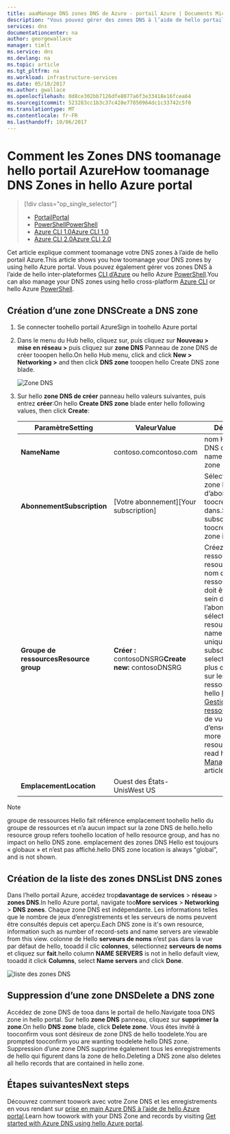 ```yaml
---
title: aaaManage DNS zones DNS de Azure - portail Azure | Documents Microsoft
description: "Vous pouvez gérer des zones DNS à l’aide de hello portail Azure. Cet article décrit comment tooupdate, supprimer et créer des zones DNS sur le système DNS Azure"
services: dns
documentationcenter: na
author: georgewallace
manager: timlt
ms.service: dns
ms.devlang: na
ms.topic: article
ms.tgt_pltfrm: na
ms.workload: infrastructure-services
ms.date: 05/18/2017
ms.author: gwallace
ms.openlocfilehash: 0d8ce302bb7126dfe8077a6f3e33418e16fcea64
ms.sourcegitcommit: 523283cc1b3c37c428e77850964dc1c33742c5f0
ms.translationtype: MT
ms.contentlocale: fr-FR
ms.lasthandoff: 10/06/2017
---
```

# <a name="how-toomanage-dns-zones-in-hello-azure-portal"></a><span data-ttu-id="84c91-104">Comment les Zones DNS toomanage hello portail Azure</span><span class="sxs-lookup"><span data-stu-id="84c91-104">How toomanage DNS Zones in hello Azure portal</span></span>

> [!div class="op_single_selector"]
> * [<span data-ttu-id="84c91-105">Portail</span><span class="sxs-lookup"><span data-stu-id="84c91-105">Portal</span></span>](dns-operations-dnszones-portal.md)
> * [<span data-ttu-id="84c91-106">PowerShell</span><span class="sxs-lookup"><span data-stu-id="84c91-106">PowerShell</span></span>](dns-operations-dnszones.md)
> * [<span data-ttu-id="84c91-107">Azure CLI 1.0</span><span class="sxs-lookup"><span data-stu-id="84c91-107">Azure CLI 1.0</span></span>](dns-operations-dnszones-cli-nodejs.md)
> * [<span data-ttu-id="84c91-108">Azure CLI 2.0</span><span class="sxs-lookup"><span data-stu-id="84c91-108">Azure CLI 2.0</span></span>](dns-operations-dnszones-cli.md)

<span data-ttu-id="84c91-109">Cet article explique comment toomanage votre DNS zones à l’aide de hello portail Azure.</span><span class="sxs-lookup"><span data-stu-id="84c91-109">This article shows you how toomanage your DNS zones by using hello Azure portal.</span></span> <span data-ttu-id="84c91-110">Vous pouvez également gérer vos zones DNS à l’aide de hello inter-plateformes [CLI d’Azure](dns-operations-dnszones-cli.md) ou hello Azure [PowerShell](dns-operations-dnszones.md).</span><span class="sxs-lookup"><span data-stu-id="84c91-110">You can also manage your DNS zones using hello cross-platform [Azure CLI](dns-operations-dnszones-cli.md) or hello Azure [PowerShell](dns-operations-dnszones.md).</span></span>

## <a name="create-a-dns-zone"></a><span data-ttu-id="84c91-111">Création d’une zone DNS</span><span class="sxs-lookup"><span data-stu-id="84c91-111">Create a DNS zone</span></span>

1. <span data-ttu-id="84c91-112">Se connecter toohello portail Azure</span><span class="sxs-lookup"><span data-stu-id="84c91-112">Sign in toohello Azure portal</span></span>
2. <span data-ttu-id="84c91-113">Dans le menu du Hub hello, cliquez sur, puis cliquez sur **Nouveau > mise en réseau >** puis cliquez sur **zone DNS** Panneau de zone DNS de créer tooopen hello.</span><span class="sxs-lookup"><span data-stu-id="84c91-113">On hello Hub menu, click and click **New > Networking >** and then click **DNS zone** tooopen hello Create DNS zone blade.</span></span>

    ![Zone DNS](./media/dns-operations-dnszones-portal/openzone650.png)

4. <span data-ttu-id="84c91-115">Sur hello **zone DNS de créer** panneau hello valeurs suivantes, puis entrez **créer**:</span><span class="sxs-lookup"><span data-stu-id="84c91-115">On hello **Create DNS zone** blade enter hello following values, then click **Create**:</span></span>


   | <span data-ttu-id="84c91-116">**Paramètre**</span><span class="sxs-lookup"><span data-stu-id="84c91-116">**Setting**</span></span> | <span data-ttu-id="84c91-117">**Valeur**</span><span class="sxs-lookup"><span data-stu-id="84c91-117">**Value**</span></span> | <span data-ttu-id="84c91-118">**Détails**</span><span class="sxs-lookup"><span data-stu-id="84c91-118">**Details**</span></span> |
   |---|---|---|
   |<span data-ttu-id="84c91-119">**Name**</span><span class="sxs-lookup"><span data-stu-id="84c91-119">**Name**</span></span>|<span data-ttu-id="84c91-120">contoso.com</span><span class="sxs-lookup"><span data-stu-id="84c91-120">contoso.com</span></span>|<span data-ttu-id="84c91-121">nom Hello de zone DNS de hello</span><span class="sxs-lookup"><span data-stu-id="84c91-121">hello name of hello DNS zone</span></span>|
   |<span data-ttu-id="84c91-122">**Abonnement**</span><span class="sxs-lookup"><span data-stu-id="84c91-122">**Subscription**</span></span>|<span data-ttu-id="84c91-123">[Votre abonnement]</span><span class="sxs-lookup"><span data-stu-id="84c91-123">[Your subscription]</span></span>|<span data-ttu-id="84c91-124">Sélectionnez une zone DNS d’abonnement toocreate hello dans.</span><span class="sxs-lookup"><span data-stu-id="84c91-124">Select a subscription toocreate hello DNS zone in.</span></span>|
   |<span data-ttu-id="84c91-125">**Groupe de ressources**</span><span class="sxs-lookup"><span data-stu-id="84c91-125">**Resource group**</span></span>|<span data-ttu-id="84c91-126">**Créer :** contosoDNSRG</span><span class="sxs-lookup"><span data-stu-id="84c91-126">**Create new:** contosoDNSRG</span></span>|<span data-ttu-id="84c91-127">Créez un groupe de ressources.</span><span class="sxs-lookup"><span data-stu-id="84c91-127">Create a resource group.</span></span> <span data-ttu-id="84c91-128">nom de groupe de ressources Hello doit être unique au sein de l’abonnement hello sélectionné.</span><span class="sxs-lookup"><span data-stu-id="84c91-128">hello resource group name must be unique within hello subscription you selected.</span></span> <span data-ttu-id="84c91-129">toolearn plus d’informations sur les groupes de ressources, lire hello [le Gestionnaire de ressources](../azure-resource-manager/resource-group-overview.md?toc=%2fazure%2fdns%2ftoc.json#resource-groups) l’article de vue d’ensemble.</span><span class="sxs-lookup"><span data-stu-id="84c91-129">toolearn more about resource groups, read hello [Resource Manager](../azure-resource-manager/resource-group-overview.md?toc=%2fazure%2fdns%2ftoc.json#resource-groups) overview article.</span></span>|
   |<span data-ttu-id="84c91-130">**Emplacement**</span><span class="sxs-lookup"><span data-stu-id="84c91-130">**Location**</span></span>|<span data-ttu-id="84c91-131">Ouest des États-Unis</span><span class="sxs-lookup"><span data-stu-id="84c91-131">West US</span></span>||

> [!NOTE]
> <span data-ttu-id="84c91-132">groupe de ressources Hello fait référence emplacement toohello hello du groupe de ressources et n’a aucun impact sur la zone DNS de hello.</span><span class="sxs-lookup"><span data-stu-id="84c91-132">hello resource group refers toohello location of hello resource group, and has no impact on hello DNS zone.</span></span> <span data-ttu-id="84c91-133">emplacement des zones DNS Hello est toujours « globaux » et n’est pas affiché.</span><span class="sxs-lookup"><span data-stu-id="84c91-133">hello DNS zone location is always "global", and is not shown.</span></span>

## <a name="list-dns-zones"></a><span data-ttu-id="84c91-134">Création de la liste des zones DNS</span><span class="sxs-lookup"><span data-stu-id="84c91-134">List DNS zones</span></span>

<span data-ttu-id="84c91-135">Dans l’hello portail Azure, accédez trop**davantage de services** > **réseau** > **zones DNS**.</span><span class="sxs-lookup"><span data-stu-id="84c91-135">In hello Azure portal, navigate too**More services** > **Networking** > **DNS zones**.</span></span> <span data-ttu-id="84c91-136">Chaque zone DNS est indépendante. Les informations telles que le nombre de jeux d’enregistrements et les serveurs de noms peuvent être consultés depuis cet aperçu.</span><span class="sxs-lookup"><span data-stu-id="84c91-136">Each DNS zone is it's own resource, information such as number of record-sets and name servers are viewable from this view.</span></span> <span data-ttu-id="84c91-137">colonne de Hello **serveurs de noms** n’est pas dans la vue par défaut de hello, tooadd il clic **colonnes**, sélectionnez **serveurs de noms** et cliquez sur **fait**.</span><span class="sxs-lookup"><span data-stu-id="84c91-137">hello column **NAME SERVERS** is not in hello default view, tooadd it click **Columns**, select **Name servers** and click **Done**.</span></span>

![liste des zones DNS](./media/dns-operations-dnszones-portal/listzones.png)

## <a name="delete-a-dns-zone"></a><span data-ttu-id="84c91-139">Suppression d’une zone DNS</span><span class="sxs-lookup"><span data-stu-id="84c91-139">Delete a DNS zone</span></span>

<span data-ttu-id="84c91-140">Accédez de zone DNS de tooa dans le portail de hello.</span><span class="sxs-lookup"><span data-stu-id="84c91-140">Navigate tooa DNS zone in hello portal.</span></span> <span data-ttu-id="84c91-141">Sur hello **zone DNS** panneau, cliquez sur **supprimer la zone**.</span><span class="sxs-lookup"><span data-stu-id="84c91-141">On hello **DNS zone** blade, click **Delete zone**.</span></span> <span data-ttu-id="84c91-142">Vous êtes invité à tooconfirm vous sont désireux de zone DNS de hello toodelete.</span><span class="sxs-lookup"><span data-stu-id="84c91-142">You are prompted tooconfirm you are wanting toodelete hello DNS zone.</span></span> <span data-ttu-id="84c91-143">Suppression d’une zone DNS supprime également tous les enregistrements de hello qui figurent dans la zone de hello.</span><span class="sxs-lookup"><span data-stu-id="84c91-143">Deleting a DNS zone also deletes all hello records that are contained in hello zone.</span></span>

## <a name="next-steps"></a><span data-ttu-id="84c91-144">Étapes suivantes</span><span class="sxs-lookup"><span data-stu-id="84c91-144">Next steps</span></span>

<span data-ttu-id="84c91-145">Découvrez comment toowork avec votre Zone DNS et les enregistrements en vous rendant sur [prise en main Azure DNS à l’aide de hello Azure portal](dns-getstarted-portal.md).</span><span class="sxs-lookup"><span data-stu-id="84c91-145">Learn how toowork with your DNS Zone and records by visiting [Get started with Azure DNS using hello Azure portal](dns-getstarted-portal.md).</span></span>
